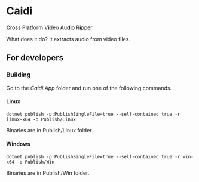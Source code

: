 Caidi
======

**C**ross Pl**a**tform V**i**deo Au**d**io R**i**pper

What does it do? It extracts audio from video files.

## For developers

### Building

Go to the *Caidi.App* folder and run one of the following commands.

#### Linux

`dotnet publish -p:PublishSingleFile=true --self-contained true -r linux-x64 -o Publish/Linux`

Binaries are in Publish/Linux folder.

#### Windows

`dotnet publish -p:PublishSingleFile=true --self-contained true -r win-x64 -o Publish/Win`


Binaries are in Publish/Win folder.